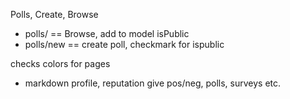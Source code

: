 Polls, Create, Browse
- polls/ == Browse, add to model isPublic 
- polls/new == create poll, checkmark for ispublic

checks colors for pages

- markdown profile, reputation give pos/neg, polls, surveys etc.